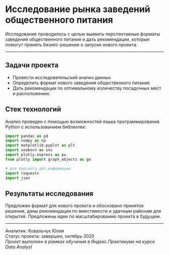# Исследование рынка заведений общественного питания
Исследование проводилось с целью выявить перспективные форматы заведений общественного питания и дать рекомендации, которые помогут принять бизнес-решение о запуске нового проекта.
____
## Задачи проекта
* Провести исследовательский анализ данных
* Определить формат нового заведения общественного питания
* Дать рекомендации по оптимальному количеству посадочных мест и расположению

## Стек технологий
Анализ проведен с помощью возможностей языка программирования Python с использованием библиотек:
```python
import pandas as pd
import numpy as np
import matplotlib.pyplot as plt
import seaborn as sns
import plotly.express as px
from plotly import graph_objects as go

# для парсинга доп.информации
import requests
import json
```
## Результаты исследования
Предложен формат для нового проекта и обосновано принятое решение, даны рекомендации по вместимости и удачным районам для открытия. Предложены идеи по масштабированию проекта в будущем.
_____
Аналитик: Ковальчук Юлия  
Статус проекта: завершен, октябрь 2020  
*Проект выполнен в рамках обучения в Яндекс.Практикуме на курсе Data Analyst*